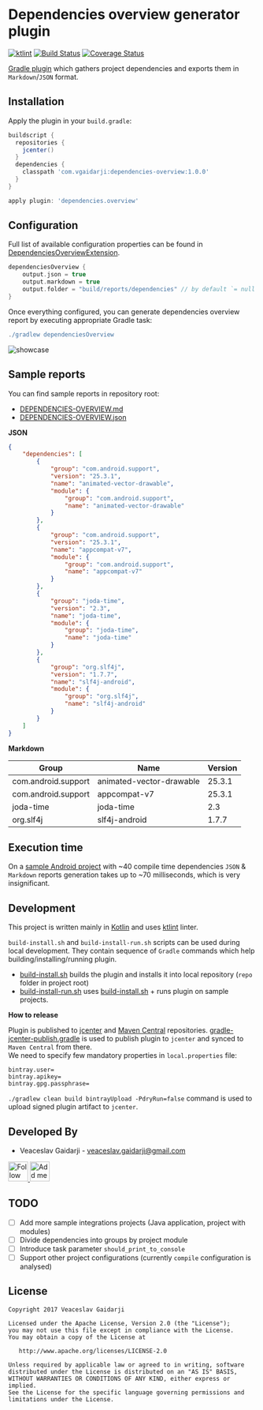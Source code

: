# Dependencies overview generator plugin

[![ktlint](https://img.shields.io/badge/code%20style-%E2%9D%A4-FF4081.svg)](https://ktlint.github.io/) [![Build Status](https://travis-ci.org/vgaidarji/dependencies-overview.svg?branch=master)](https://travis-ci.org/vgaidarji/dependencies-overview) [![Coverage Status](https://coveralls.io/repos/github/vgaidarji/dependencies-overview/badge.svg?branch=master)](https://coveralls.io/github/vgaidarji/dependencies-overview?branch=master)

[Gradle plugin](https://docs.gradle.org/current/userguide/custom_plugins.html) which gathers project dependencies and exports them in `Markdown`/`JSON` format.


Installation
------------

Apply the plugin in your `build.gradle`:
```groovy
buildscript {
  repositories {
    jcenter()
  }
  dependencies {
    classpath 'com.vgaidarji:dependencies-overview:1.0.0'
  }
}

apply plugin: 'dependencies.overview'
```

Configuration
-------------

Full list of available configuration properties can be found in [DependenciesOverviewExtension](https://github.com/vgaidarji/dependencies-overview/blob/master/dependencies-overview/src/main/kotlin/com/vgaidarji/dependencies/overview/DependenciesOverviewExtension.kt).

```groovy
dependenciesOverview {
    output.json = true
    output.markdown = true
    output.folder = "build/reports/dependencies" // by default `= null` (project root)
}
```

Once everything configured, you can generate dependencies overview report by executing appropriate Gradle task:

```groovy
./gradlew dependenciesOverview
```

![showcase](./art/dependencies-overview-showcase.gif)

Sample reports
--------------

You can find sample reports in repository root:

- [DEPENDENCIES-OVERVIEW.md](./DEPENDENCIES-OVERVIEW.md) 
- [DEPENDENCIES-OVERVIEW.json](./DEPENDENCIES-OVERVIEW.json)

**JSON**
```json
{
    "dependencies": [
        {
            "group": "com.android.support",
            "version": "25.3.1",
            "name": "animated-vector-drawable",
            "module": {
                "group": "com.android.support",
                "name": "animated-vector-drawable"
            }
        },
        {
            "group": "com.android.support",
            "version": "25.3.1",
            "name": "appcompat-v7",
            "module": {
                "group": "com.android.support",
                "name": "appcompat-v7"
            }
        },
        {
            "group": "joda-time",
            "version": "2.3",
            "name": "joda-time",
            "module": {
                "group": "joda-time",
                "name": "joda-time"
            }
        },
        {
            "group": "org.slf4j",
            "version": "1.7.7",
            "name": "slf4j-android",
            "module": {
                "group": "org.slf4j",
                "name": "slf4j-android"
            }
        }
    ]
}
```

**Markdown**

| Group                            | Name                     | Version       |
| -------------------------------- | ------------------------ | ------------- |
| com.android.support              | animated-vector-drawable | 25.3.1        |
| com.android.support              | appcompat-v7             | 25.3.1        |
| joda-time                        | joda-time                | 2.3           |
| org.slf4j                        | slf4j-android            | 1.7.7         |


Execution time
--------------

On a [sample Android project](./sample-android-app/app) with ~40 compile time dependencies
`JSON` & `Markdown` reports generation takes up to ~70 milliseconds, which is very insignificant. 

Development
------------

This project is written mainly in [Kotlin](https://kotlinlang.org/) and uses [ktlint](https://github.com/shyiko/ktlint) linter.

`build-install.sh` and `build-install-run.sh` scripts can be used during local development.
They contain sequence of `Gradle` commands which help building/installing/running plugin.

- [build-install.sh](./build-install.sh) builds the plugin and installs it into local repository (`repo` folder in project root)
- [build-install-run.sh](./build-install-run.sh) uses [build-install.sh](./build-install.sh) + runs plugin on sample projects.

**How to release**

Plugin is published to [jcenter](https://bintray.com/bintray/jcenter) and [Maven Central](https://search.maven.org/) repositories.
[gradle-jcenter-publish.gradle](./gradle/gradle-jcenter-publish.gradle) is used to publish plugin to `jcenter` and synced to `Maven Central` from there.  
We need to specify few mandatory properties in `local.properties` file:
```properties
bintray.user=
bintray.apikey=
bintray.gpg.passphrase=
```

`./gradlew clean build bintrayUpload -PdryRun=false` command is used to upload signed plugin artifact to `jcenter`.

Developed By
------------

* Veaceslav Gaidarji - <veaceslav.gaidarji@gmail.com>

<a href="https://twitter.com/v_gaidarji">
  <img alt="Follow me on Twitter" src="http://image.flaticon.com/icons/svg/124/124021.svg" height="40" width="40"/>
</a>
<a href="https://www.linkedin.com/in/veaceslavgaidarji">
  <img alt="Add me to Linkedin" src="http://image.flaticon.com/icons/svg/124/124011.svg" height="40" width="40"/>
</a>


TODO
----
- [ ] Add more sample integrations projects (Java application, project with modules)
- [ ] Divide dependencies into groups by project module
- [ ] Introduce task parameter `should_print_to_console`
- [ ] Support other project configurations (currently `compile` configuration is analysed)

License
-------

    Copyright 2017 Veaceslav Gaidarji

    Licensed under the Apache License, Version 2.0 (the "License");
    you may not use this file except in compliance with the License.
    You may obtain a copy of the License at

       http://www.apache.org/licenses/LICENSE-2.0

    Unless required by applicable law or agreed to in writing, software
    distributed under the License is distributed on an "AS IS" BASIS,
    WITHOUT WARRANTIES OR CONDITIONS OF ANY KIND, either express or implied.
    See the License for the specific language governing permissions and
    limitations under the License.



